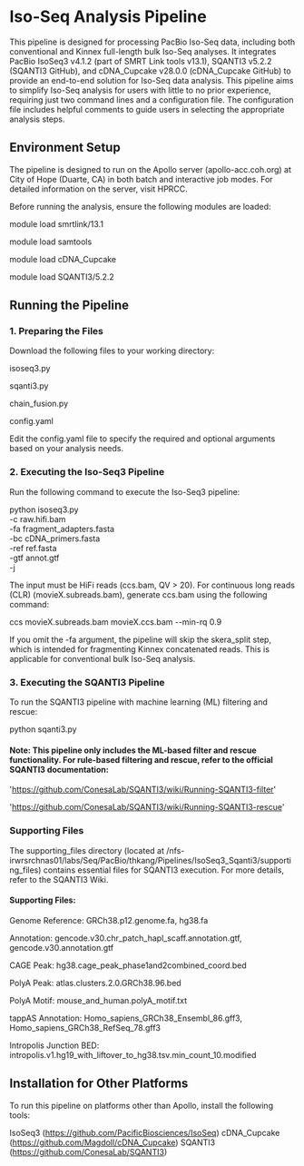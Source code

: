 # Iso-Seq Analysis Pipeline

This pipeline is designed for processing PacBio Iso-Seq data, including both conventional and Kinnex full-length bulk Iso-Seq analyses. It integrates PacBio IsoSeq3 v4.1.2 (part of SMRT Link tools v13.1), SQANTI3 v5.2.2 (SQANTI3 GitHub), and cDNA_Cupcake v28.0.0 (cDNA_Cupcake GitHub) to provide an end-to-end solution for Iso-Seq data analysis. This pipeline aims to simplify Iso-Seq analysis for users with little to no prior experience, requiring just two command lines and a configuration file. The configuration file includes helpful comments to guide users in selecting the appropriate analysis steps.

## Environment Setup
The pipeline is designed to run on the Apollo server (apollo-acc.coh.org) at City of Hope (Duarte, CA) in both batch and interactive job modes. For detailed information on the server, visit HPRCC.

Before running the analysis, ensure the following modules are loaded:

module load smrtlink/13.1

module load samtools

module load cDNA_Cupcake

module load SQANTI3/5.2.2

## Running the Pipeline

### 1. Preparing the Files
Download the following files to your working directory:

isoseq3.py

sqanti3.py

chain_fusion.py

config.yaml

Edit the config.yaml file to specify the required and optional arguments based on your analysis needs.

### 2. Executing the Iso-Seq3 Pipeline
Run the following command to execute the Iso-Seq3 pipeline:

python isoseq3.py \
-c raw.hifi.bam \
-fa fragment_adapters.fasta \
-bc cDNA_primers.fasta \
-ref ref.fasta \
-gtf annot.gtf \
-j <number of threads>

The input must be HiFi reads (ccs.bam, QV > 20).
For continuous long reads (CLR) (movieX.subreads.bam), generate ccs.bam using the following command:

ccs movieX.subreads.bam movieX.ccs.bam --min-rq 0.9

If you omit the -fa argument, the pipeline will skip the skera_split step, which is intended for fragmenting Kinnex concatenated reads. This is applicable for conventional bulk Iso-Seq analysis.

### 3. Executing the SQANTI3 Pipeline
To run the SQANTI3 pipeline with machine learning (ML) filtering and rescue:

python sqanti3.py

#### Note: This pipeline only includes the ML-based filter and rescue functionality. For rule-based filtering and rescue, refer to the official SQANTI3 documentation:

'https://github.com/ConesaLab/SQANTI3/wiki/Running-SQANTI3-filter'

'https://github.com/ConesaLab/SQANTI3/wiki/Running-SQANTI3-rescue'

### Supporting Files
The supporting_files directory (located at /nfs-irwrsrchnas01/labs/Seq/PacBio/thkang/Pipelines/IsoSeq3_Sqanti3/supporting_files) contains essential files for SQANTI3 execution. For more details, refer to the SQANTI3 Wiki.

#### Supporting Files:

Genome Reference: GRCh38.p12.genome.fa, hg38.fa

Annotation: gencode.v30.chr_patch_hapl_scaff.annotation.gtf, gencode.v30.annotation.gtf

CAGE Peak: hg38.cage_peak_phase1and2combined_coord.bed

PolyA Peak: atlas.clusters.2.0.GRCh38.96.bed

PolyA Motif: mouse_and_human.polyA_motif.txt

tappAS Annotation: Homo_sapiens_GRCh38_Ensembl_86.gff3, Homo_sapiens_GRCh38_RefSeq_78.gff3

Intropolis Junction BED: intropolis.v1.hg19_with_liftover_to_hg38.tsv.min_count_10.modified

## Installation for Other Platforms
To run this pipeline on platforms other than Apollo, install the following tools:

IsoSeq3 (https://github.com/PacificBiosciences/IsoSeq)
cDNA_Cupcake (https://github.com/Magdoll/cDNA_Cupcake)
SQANTI3 (https://github.com/ConesaLab/SQANTI3)
